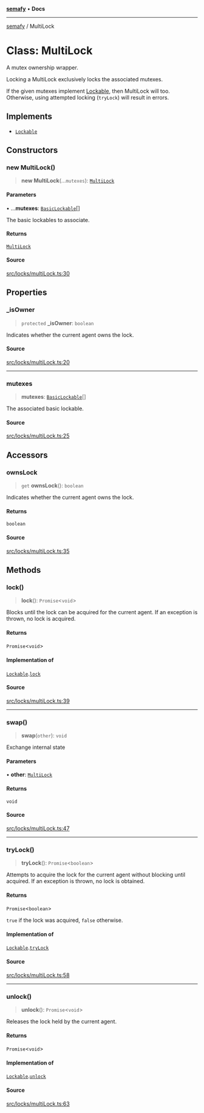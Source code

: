[**semafy**](../README.md) • **Docs**

***

[semafy](../globals.md) / MultiLock

# Class: MultiLock

A mutex ownership wrapper.

Locking a MultiLock exclusively locks the associated mutexes.

If the given mutexes implement [Lockable](../interfaces/Lockable.md), then MultiLock will too.
Otherwise, using attempted locking (`tryLock`) will result in errors.

## Implements

- [`Lockable`](../interfaces/Lockable.md)

## Constructors

### new MultiLock()

> **new MultiLock**(...`mutexes`): [`MultiLock`](MultiLock.md)

#### Parameters

• ...**mutexes**: [`BasicLockable`](../interfaces/BasicLockable.md)[]

The basic lockables to associate.

#### Returns

[`MultiLock`](MultiLock.md)

#### Source

[src/locks/multiLock.ts:30](https://github.com/havelessbemore/semafy/blob/c1d56be99a331ecbe5fe1625f5e190ff01b04eee/src/locks/multiLock.ts#L30)

## Properties

### \_isOwner

> `protected` **\_isOwner**: `boolean`

Indicates whether the current agent owns the lock.

#### Source

[src/locks/multiLock.ts:20](https://github.com/havelessbemore/semafy/blob/c1d56be99a331ecbe5fe1625f5e190ff01b04eee/src/locks/multiLock.ts#L20)

***

### mutexes

> **mutexes**: [`BasicLockable`](../interfaces/BasicLockable.md)[]

The associated basic lockable.

#### Source

[src/locks/multiLock.ts:25](https://github.com/havelessbemore/semafy/blob/c1d56be99a331ecbe5fe1625f5e190ff01b04eee/src/locks/multiLock.ts#L25)

## Accessors

### ownsLock

> `get` **ownsLock**(): `boolean`

Indicates whether the current agent owns the lock.

#### Returns

`boolean`

#### Source

[src/locks/multiLock.ts:35](https://github.com/havelessbemore/semafy/blob/c1d56be99a331ecbe5fe1625f5e190ff01b04eee/src/locks/multiLock.ts#L35)

## Methods

### lock()

> **lock**(): `Promise`\<`void`\>

Blocks until the lock can be acquired for the current agent.
If an exception is thrown, no lock is acquired.

#### Returns

`Promise`\<`void`\>

#### Implementation of

[`Lockable`](../interfaces/Lockable.md).[`lock`](../interfaces/Lockable.md#lock)

#### Source

[src/locks/multiLock.ts:39](https://github.com/havelessbemore/semafy/blob/c1d56be99a331ecbe5fe1625f5e190ff01b04eee/src/locks/multiLock.ts#L39)

***

### swap()

> **swap**(`other`): `void`

Exchange internal state

#### Parameters

• **other**: [`MultiLock`](MultiLock.md)

#### Returns

`void`

#### Source

[src/locks/multiLock.ts:47](https://github.com/havelessbemore/semafy/blob/c1d56be99a331ecbe5fe1625f5e190ff01b04eee/src/locks/multiLock.ts#L47)

***

### tryLock()

> **tryLock**(): `Promise`\<`boolean`\>

Attempts to acquire the lock for the current agent
without blocking until acquired. If an exception
is thrown, no lock is obtained.

#### Returns

`Promise`\<`boolean`\>

`true` if the lock was acquired, `false` otherwise.

#### Implementation of

[`Lockable`](../interfaces/Lockable.md).[`tryLock`](../interfaces/Lockable.md#trylock)

#### Source

[src/locks/multiLock.ts:58](https://github.com/havelessbemore/semafy/blob/c1d56be99a331ecbe5fe1625f5e190ff01b04eee/src/locks/multiLock.ts#L58)

***

### unlock()

> **unlock**(): `Promise`\<`void`\>

Releases the lock held by the current agent.

#### Returns

`Promise`\<`void`\>

#### Implementation of

[`Lockable`](../interfaces/Lockable.md).[`unlock`](../interfaces/Lockable.md#unlock)

#### Source

[src/locks/multiLock.ts:63](https://github.com/havelessbemore/semafy/blob/c1d56be99a331ecbe5fe1625f5e190ff01b04eee/src/locks/multiLock.ts#L63)
